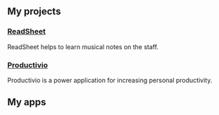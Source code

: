 ## My projects

### [ReadSheet](https://github.com/fonbrot/readsheet-app)

ReadSheet helps to learn musical notes on the staff.

### [Productivio](https://github.com/fonbrot/productivio)

Productivio is a power application for increasing personal productivity.

## My apps


